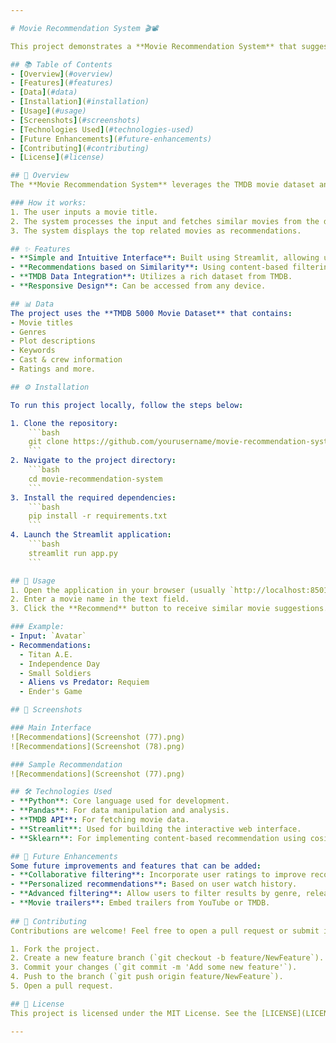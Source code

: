 ```yaml
---

# Movie Recommendation System 🎬📽️

This project demonstrates a **Movie Recommendation System** that suggests movies based on a user-provided movie title. The system uses TMDB (The Movie Database) data to find and recommend similar movies. The user can input the name of a movie and receive a list of related films based on the similarity of their genres, plot, and other features. The interface is built with **Streamlit**, making it user-friendly and interactive.

## 📚 Table of Contents
- [Overview](#overview)
- [Features](#features)
- [Data](#data)
- [Installation](#installation)
- [Usage](#usage)
- [Screenshots](#screenshots)
- [Technologies Used](#technologies-used)
- [Future Enhancements](#future-enhancements)
- [Contributing](#contributing)
- [License](#license)

## 🌟 Overview
The **Movie Recommendation System** leverages the TMDB movie dataset and a recommendation algorithm to provide users with movie suggestions. By entering the name of a movie, users can receive a curated list of similar movies based on different factors such as genre, keywords, and user ratings.

### How it works:
1. The user inputs a movie title.
2. The system processes the input and fetches similar movies from the dataset using content-based filtering (considering genres, descriptions, keywords, etc.).
3. The system displays the top related movies as recommendations.

## ✨ Features
- **Simple and Intuitive Interface**: Built using Streamlit, allowing users to easily interact with the recommendation system.
- **Recommendations based on Similarity**: Using content-based filtering (similar genre, plot, etc.).
- **TMDB Data Integration**: Utilizes a rich dataset from TMDB.
- **Responsive Design**: Can be accessed from any device.

## 📊 Data
The project uses the **TMDB 5000 Movie Dataset** that contains:
- Movie titles
- Genres
- Plot descriptions
- Keywords
- Cast & crew information
- Ratings and more.

## ⚙️ Installation

To run this project locally, follow the steps below:

1. Clone the repository:
    ```bash
    git clone https://github.com/yourusername/movie-recommendation-system.git
    ```
2. Navigate to the project directory:
    ```bash
    cd movie-recommendation-system
    ```
3. Install the required dependencies:
    ```bash
    pip install -r requirements.txt
    ```
4. Launch the Streamlit application:
    ```bash
    streamlit run app.py
    ```

## 🚀 Usage
1. Open the application in your browser (usually `http://localhost:8501`).
2. Enter a movie name in the text field.
3. Click the **Recommend** button to receive similar movie suggestions.

### Example:
- Input: `Avatar`
- Recommendations:
  - Titan A.E.
  - Independence Day
  - Small Soldiers
  - Aliens vs Predator: Requiem
  - Ender's Game

## 📸 Screenshots

### Main Interface
![Recommendations](Screenshot (77).png)
![Recommendations](Screenshot (78).png)

### Sample Recommendation
![Recommendations](Screenshot (77).png)

## 🛠️ Technologies Used
- **Python**: Core language used for development.
- **Pandas**: For data manipulation and analysis.
- **TMDB API**: For fetching movie data.
- **Streamlit**: Used for building the interactive web interface.
- **Sklearn**: For implementing content-based recommendation using cosine similarity.

## 🔮 Future Enhancements
Some future improvements and features that can be added:
- **Collaborative filtering**: Incorporate user ratings to improve recommendations.
- **Personalized recommendations**: Based on user watch history.
- **Advanced filtering**: Allow users to filter results by genre, release year, or rating.
- **Movie trailers**: Embed trailers from YouTube or TMDB.
  
## 🤝 Contributing
Contributions are welcome! Feel free to open a pull request or submit issues.

1. Fork the project.
2. Create a new feature branch (`git checkout -b feature/NewFeature`).
3. Commit your changes (`git commit -m 'Add some new feature'`).
4. Push to the branch (`git push origin feature/NewFeature`).
5. Open a pull request.

## 📜 License
This project is licensed under the MIT License. See the [LICENSE](LICENSE) file for more information.

---
```

